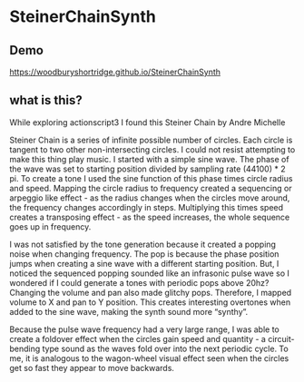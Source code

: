 # SteinerChainSynth

## Demo
https://woodburyshortridge.github.io/SteinerChainSynth

## what is this?
While exploring actionscript3 I found this Steiner Chain by Andre Michelle

Steiner Chain is a series of infinite possible number of circles. Each circle is tangent to two other non-intersecting circles. I could not resist attempting to make this thing play music. I started with a simple sine wave. The phase of the wave was set to starting position divided by sampling rate (44100) * 2 pi. To create a tone I used the sine function of this phase times circle radius and speed.  Mapping the circle radius to frequency created a sequencing or arpeggio like effect - as the radius changes when the circles move around, the frequency changes accordingly in steps. Multiplying this times speed creates a transposing effect - as the speed increases, the whole sequence goes up in frequency.

I was not satisfied by the tone generation because it created a popping noise when changing frequency. The pop is because the phase position jumps when creating a sine wave with a different starting position. But, I noticed the sequenced popping sounded like an infrasonic pulse wave so I wondered if I could generate a tones with periodic pops above 20hz? Changing the volume and pan also made glitchy pops. Therefore, I mapped volume to X and pan to Y position. This creates interesting overtones when added to the sine wave, making the synth sound more “synthy”.

Because the pulse wave frequency had a very large range, I was able to create a foldover effect when the circles gain speed and quantity - a circuit-bending type sound as the waves fold over into the next periodic cycle. To me, it is analogous to the wagon-wheel visual effect seen when the circles get so fast they appear to move backwards.
